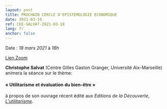 ```yaml
---
layout: post
title: PROCHAIN CERCLE D'EPISTEMOLOGIE ECONOMIQUE
date: 2021-03-16
ref: CEE-SALVAT-2021-03-18
lang: fr
anchor: false
---
```


<i class="fas fa-table"></i> Date : _18 mars 2021_ à _18h_

<i class="fas fa-video"></i> [Lien Zoom](https://zoom.univ-paris1.fr/j/97742490339?pwd=L2w0YmxxRW96akN3b1k1Q0EwQTVRdz09)

**Christophe Salvat** (Centre Gilles Gaston Granger, Université Aix-Marseille) animera la séance sur le thème:

#### « Utilitarisme et évaluation du bien-être »

à propos de son ouvrage récent édité aux *Editions de la Découverte*,  [*L’utilitarisme*](https://www.editionsladecouverte.fr/l_utilitarisme-9782348055379).
